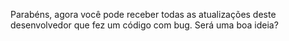 Parabéns, agora você pode receber todas as atualizações deste desenvolvedor que fez um código com bug. Será uma boa ideia?